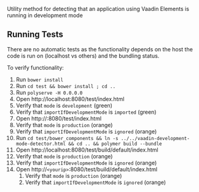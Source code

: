 Utility method for detecting that an application using Vaadin Elements is running in development mode

## Running Tests

There are no automatic tests as the functionality depends on the host the code is run on (localhost vs others) and the bundling status.

To verify functionality:
1. Run `bower install`
1. Run `cd test && bower install ; cd ..`
1. Run `polyserve -H 0.0.0.0`
1. Open http://localhost:8080/test/index.html
  1. Verify that `mode` is `development` (green)
  1. Verify that `importIfDevelopmentMode` is `imported` (green)
1. Open http://<yourip>:8080/test/index.html
  1. Verify that `mode` is `production` (orange)
  1. Verify that `importIfDevelopmentMode` is `ignored` (orange)
1. Run `cd test/bower_components && ln -s ../../vaadin-development-mode-detector.html && cd .. && polymer build --bundle`
1. Open http://localhost:8080/test/build/default/index.html
  1. Verify that `mode` is `production` (orange)
  1. Verify that `importIfDevelopmentMode` is `ignored` (orange)
1. Open http://`<yourip>`:8080/test/build/default/index.html
    1. Verify that `mode` is `production` (orange)
    1. Verify that `importIfDevelopmentMode` is `ignored` (orange)
